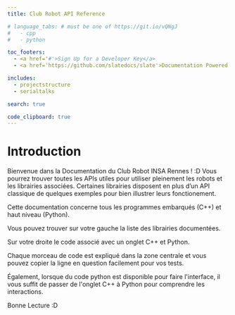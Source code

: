 ```yaml
---
title: Club Robot API Reference

# language_tabs: # must be one of https://git.io/vQNgJ
#   - cpp
#   - python

toc_footers:
  - <a href='#'>Sign Up for a Developer Key</a>
  - <a href='https://github.com/slatedocs/slate'>Documentation Powered by Slate</a>

includes:
  - projectstructure
  - serialtalks

search: true

code_clipboard: true
---
```


# Introduction

Bienvenue dans la Documentation du Club Robot INSA Rennes ! :D
Vous pourrez trouver toutes les APIs utiles pour utiliser pleinement les robots et les librairies associées. Certaines librairies disposent en plus d’un API classique de quelques exemples pour bien illustrer leurs fonctionement.

Cette documentation concerne tous les programmes embarqués (C++) et haut niveau (Python).

Vous pouvez trouver sur votre gauche la liste des librairies documentées.

Sur votre droite le code associé avec un onglet C++ et Python.

Chaque morceau de code est expliqué dans la zone centrale et vous pouvez copier la ligne en question facilement pour vos tests.

Également, lorsque du code python est disponible pour faire l'interface, il vous suffit de passer de l'onglet C++ à Python pour comprendre les interactions.

Bonne Lecture :D
